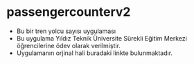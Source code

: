 # passengercounterv2

- Bu bir tren yolcu sayısı uygulaması
- Bu uygulama Yıldız Teknik Üniversite Sürekli Eğitim Merkezi öğrencilerine ödev olarak verilmiştir.
- Uygulamanın orjinal hali buradaki linkte bulunmaktadır.
